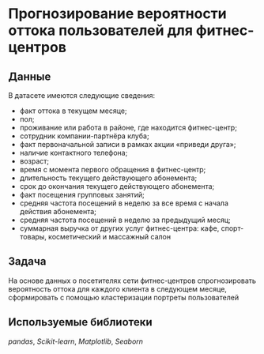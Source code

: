 # Прогнозирование вероятности оттока пользователей для фитнес-центров

## Данные

В датасете имеются следующие сведения:
- факт оттока в текущем месяце;
- пол;
- проживание или работа в районе, где находится фитнес-центр;
- сотрудник компании-партнёра клуба;
- факт первоначальной записи в рамках акции «приведи друга»;
- наличие контактного телефона;
- возраст;
- время с момента первого обращения в фитнес-центр;
- длительность текущего действующего абонемента;
- срок до окончания текущего действующего абонемента;
- факт посещения групповых занятий;
- средняя частота посещений в неделю за все время с начала действия абонемента;
- средняя частота посещений в неделю за предыдущий месяц;
- суммарная выручка от других услуг фитнес-центра: кафе, спорт-товары, косметический и массажный салон

## Задача

На основе данных о посетителях сети фитнес-центров спрогнозировать вероятность оттока для каждого клиента в следующем месяце, сформировать с помощью кластеризации портреты пользователей

## Используемые библиотеки
*pandas*, *Scikit-learn*, *Matplotlib*, *Seaborn*

